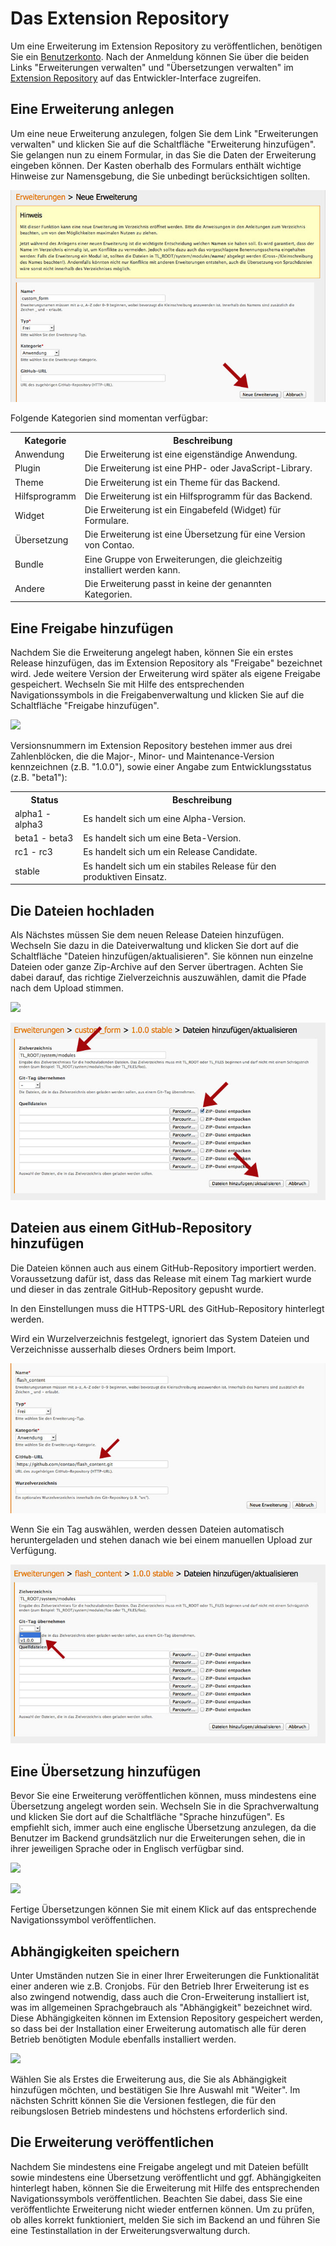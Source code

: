 # Das Extension Repository

Um eine Erweiterung im Extension Repository zu veröffentlichen, benötigen Sie
ein [Benutzerkonto][1]. Nach der Anmeldung können Sie über die beiden Links
"Erweiterungen verwalten" und "Übersetzungen verwalten" im [Extension
Repository][2] auf das Entwickler-Interface zugreifen.


## Eine Erweiterung anlegen

Um eine neue Erweiterung anzulegen, folgen Sie dem Link "Erweiterungen
verwalten" und klicken Sie auf die Schaltfläche "Erweiterung hinzufügen". Sie
gelangen nun zu einem Formular, in das Sie die Daten der Erweiterung eingeben
können. Der Kasten oberhalb des Formulars enthält wichtige Hinweise zur
Namensgebung, die Sie unbedingt berücksichtigen sollten.

![](images/erweiterung-hinzufuegen.jpg?raw=true)

Folgende Kategorien sind momentan verfügbar:

<table>
<tr>
  <th>Kategorie</th>
  <th>Beschreibung</th>
</tr>
<tr>
  <td>Anwendung</td>
  <td>Die Erweiterung ist eine eigenständige Anwendung.</td>
</tr>
<tr>
  <td>Plugin</td>
  <td>Die Erweiterung ist eine PHP- oder JavaScript-Library.</td>
</tr>
<tr>
  <td>Theme</td>
  <td>Die Erweiterung ist ein Theme für das Backend.</td>
</tr>
<tr>
  <td>Hilfsprogramm</td>
  <td>Die Erweiterung ist ein Hilfsprogramm für das Backend.</td>
</tr>
<tr>
  <td>Widget</td>
  <td>Die Erweiterung ist ein Eingabefeld (Widget) für Formulare.</td>
</tr>
<tr>
  <td>Übersetzung</td>
  <td>Die Erweiterung ist eine Übersetzung für eine Version von Contao.</td>
</tr>
<tr>
  <td>Bundle</td>
  <td>Eine Gruppe von Erweiterungen, die gleichzeitig installiert werden kann.</td>
</tr>
<tr>
  <td>Andere</td>
  <td>Die Erweiterung passt in keine der genannten Kategorien.</td>
</tr>
</table>


## Eine Freigabe hinzufügen

Nachdem Sie die Erweiterung angelegt haben, können Sie ein erstes Release
hinzufügen, das im Extension Repository als "Freigabe" bezeichnet wird. Jede
weitere Version der Erweiterung wird später als eigene Freigabe gespeichert.
Wechseln Sie mit Hilfe des entsprechenden Navigationssymbols in die
Freigabenverwaltung und klicken Sie auf die Schaltfläche "Freigabe
hinzufügen".

![](images/freigabe-hinzufuegen.jpg?raw=true)

Versionsnummern im Extension Repository bestehen immer aus drei Zahlenblöcken,
die die Major-, Minor- und Maintenance-Version kennzeichnen (z.B. "1.0.0"),
sowie einer Angabe zum Entwicklungsstatus (z.B. "beta1"):

<table>
<tr>
  <th>Status</th>
  <th>Beschreibung</th>
</tr>
<tr>
  <td>alpha1 - alpha3</td>
  <td>Es handelt sich um eine Alpha-Version.</td>
</tr>
<tr>
  <td>beta1 - beta3</td>
  <td>Es handelt sich um eine Beta-Version.</td>
</tr>
<tr>
  <td>rc1 - rc3</td>
  <td>Es handelt sich um ein Release Candidate.</td>
</tr>
<tr>
  <td>stable</td>
  <td>Es handelt sich um ein stabiles Release für den produktiven Einsatz.</td>
</tr>
</table>


## Die Dateien hochladen

Als Nächstes müssen Sie dem neuen Release Dateien hinzufügen. Wechseln Sie
dazu in die Dateiverwaltung und klicken Sie dort auf die Schaltfläche "Dateien
hinzufügen/aktualisieren". Sie können nun einzelne Dateien oder ganze
Zip-Archive auf den Server übertragen. Achten Sie dabei darauf, das richtige
Zielverzeichnis auszuwählen, damit die Pfade nach dem Upload stimmen.

![](images/dateien-hinzufuegen.jpg?raw=true)

![](images/dateien-bearbeiten.jpg?raw=true)

## Dateien aus einem GitHub-Repository hinzufügen

Die Dateien können auch aus einem GitHub-Repository importiert werden.
Voraussetzung dafür ist, dass das Release mit einem Tag markiert wurde und
dieser in das zentrale GitHub-Repository gepusht wurde.

In den Einstellungen muss die HTTPS-URL des GitHub-Repository hinterlegt werden.

Wird ein Wurzelverzeichnis festgelegt, ignoriert das System Dateien und
Verzeichnisse ausserhalb dieses Ordners beim Import.

![](images/github-importieren.jpg?raw=true)

Wenn Sie ein Tag auswählen, werden dessen Dateien automatisch heruntergeladen
und stehen danach wie bei einem manuellen Upload zur Verfügung.

![](images/github-importieren-tag.jpg?raw=true)


## Eine Übersetzung hinzufügen

Bevor Sie eine Erweiterung veröffentlichen können, muss mindestens eine
Übersetzung angelegt worden sein. Wechseln Sie in die Sprachverwaltung und
klicken Sie dort auf die Schaltfläche "Sprache hinzufügen". Es empfiehlt sich,
immer auch eine englische Übersetzung anzulegen, da die Benutzer im Backend
grundsätzlich nur die Erweiterungen sehen, die in ihrer jeweiligen Sprache oder
in Englisch verfügbar sind.

![](images/uebersetzung-hinzufuegen.jpg?raw=true)

![](images/uebersetzung-bearbeiten.jpg?raw=true)

Fertige Übersetzungen können Sie mit einem Klick auf das entsprechende
Navigationssymbol veröffentlichen.


## Abhängigkeiten speichern

Unter Umständen nutzen Sie in einer Ihrer Erweiterungen die Funktionalität
einer anderen wie z.B. Cronjobs. Für den Betrieb Ihrer Erweiterung ist es also
zwingend notwendig, dass auch die Cron-Erweiterung installiert ist, was im
allgemeinen Sprachgebrauch als "Abhängigkeit" bezeichnet wird. Diese
Abhängigkeiten können im Extension Repository gespeichert werden, so dass bei
der Installation einer Erweiterung automatisch alle für deren Betrieb
benötigten Module ebenfalls installiert werden.

![](images/abhaengigkeit-hinzufuegen.jpg?raw=true)

Wählen Sie als Erstes die Erweiterung aus, die Sie als Abhängigkeit
hinzufügen möchten, und bestätigen Sie Ihre Auswahl mit "Weiter". Im
nächsten Schritt können Sie die Versionen festlegen, die für den
reibungslosen Betrieb mindestens und höchstens erforderlich sind.


## Die Erweiterung veröffentlichen

Nachdem Sie mindestens eine Freigabe angelegt und mit Dateien befüllt sowie
mindestens eine Übersetzung veröffentlicht und ggf. Abhängigkeiten hinterlegt
haben, können Sie die Erweiterung mit Hilfe des entsprechenden
Navigationssymbols veröffentlichen. Beachten Sie dabei, dass Sie eine
veröffentlichte Erweiterung nicht wieder entfernen können. Um zu prüfen, ob
alles korrekt funktioniert, melden Sie sich im Backend an und führen Sie eine
Testinstallation in der Erweiterungsverwaltung durch.


[1]: https://contao.org/de/register.html
[2]: https://contao.org/de/extension-list.html
